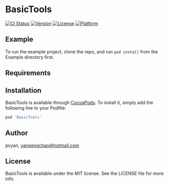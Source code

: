 # BasicTools

[![CI Status](https://img.shields.io/travis/pcyan/BasicTools.svg?style=flat)](https://travis-ci.org/pcyan/BasicTools)
[![Version](https://img.shields.io/cocoapods/v/BasicTools.svg?style=flat)](https://cocoapods.org/pods/BasicTools)
[![License](https://img.shields.io/cocoapods/l/BasicTools.svg?style=flat)](https://cocoapods.org/pods/BasicTools)
[![Platform](https://img.shields.io/cocoapods/p/BasicTools.svg?style=flat)](https://cocoapods.org/pods/BasicTools)

## Example

To run the example project, clone the repo, and run `pod install` from the Example directory first.

## Requirements

## Installation

BasicTools is available through [CocoaPods](https://cocoapods.org). To install
it, simply add the following line to your Podfile:

```ruby
pod 'BasicTools'
```

## Author

pcyan, yanpengchao@hotmail.com

## License

BasicTools is available under the MIT license. See the LICENSE file for more info.
